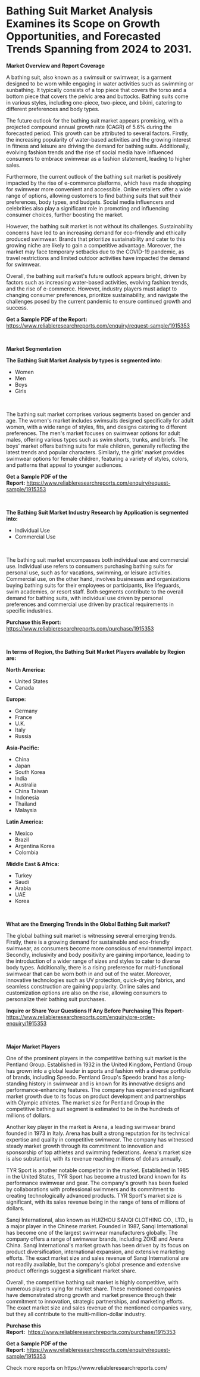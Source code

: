 <p><h1>Bathing Suit Market Analysis Examines its Scope on Growth Opportunities, and Forecasted Trends Spanning from 2024 to 2031.</h1></p><p><strong>Market Overview and Report Coverage</strong></p>
<p><p>A bathing suit, also known as a swimsuit or swimwear, is a garment designed to be worn while engaging in water activities such as swimming or sunbathing. It typically consists of a top piece that covers the torso and a bottom piece that covers the pelvic area and buttocks. Bathing suits come in various styles, including one-piece, two-piece, and bikini, catering to different preferences and body types.</p><p>The future outlook for the bathing suit market appears promising, with a projected compound annual growth rate (CAGR) of 5.6% during the forecasted period. This growth can be attributed to several factors. Firstly, the increasing popularity of water-based activities and the growing interest in fitness and leisure are driving the demand for bathing suits. Additionally, evolving fashion trends and the rise of social media have influenced consumers to embrace swimwear as a fashion statement, leading to higher sales.</p><p>Furthermore, the current outlook of the bathing suit market is positively impacted by the rise of e-commerce platforms, which have made shopping for swimwear more convenient and accessible. Online retailers offer a wide range of options, allowing customers to find bathing suits that suit their preferences, body types, and budgets. Social media influencers and celebrities also play a significant role in promoting and influencing consumer choices, further boosting the market.</p><p>However, the bathing suit market is not without its challenges. Sustainability concerns have led to an increasing demand for eco-friendly and ethically produced swimwear. Brands that prioritize sustainability and cater to this growing niche are likely to gain a competitive advantage. Moreover, the market may face temporary setbacks due to the COVID-19 pandemic, as travel restrictions and limited outdoor activities have impacted the demand for swimwear.</p><p>Overall, the bathing suit market's future outlook appears bright, driven by factors such as increasing water-based activities, evolving fashion trends, and the rise of e-commerce. However, industry players must adapt to changing consumer preferences, prioritize sustainability, and navigate the challenges posed by the current pandemic to ensure continued growth and success.</p></p>
<p><strong>Get a Sample PDF of the Report:</strong> <a href="https://www.reliableresearchreports.com/enquiry/request-sample/1915353">https://www.reliableresearchreports.com/enquiry/request-sample/1915353</a></p>
<p>&nbsp;</p>
<p><strong>Market Segmentation</strong></p>
<p><strong>The Bathing Suit Market Analysis by types is segmented into:</strong></p>
<p><ul><li>Women</li><li>Men</li><li>Boys</li><li>Girls</li></ul></p>
<p>&nbsp;</p>
<p><p>The bathing suit market comprises various segments based on gender and age. The women's market includes swimsuits designed specifically for adult women, with a wide range of styles, fits, and designs catering to different preferences. The men's market focuses on swimwear options for adult males, offering various types such as swim shorts, trunks, and briefs. The boys' market offers bathing suits for male children, generally reflecting the latest trends and popular characters. Similarly, the girls' market provides swimwear options for female children, featuring a variety of styles, colors, and patterns that appeal to younger audiences.</p></p>
<p><strong>Get a Sample PDF of the Report:</strong>&nbsp;<a href="https://www.reliableresearchreports.com/enquiry/request-sample/1915353">https://www.reliableresearchreports.com/enquiry/request-sample/1915353</a></p>
<p>&nbsp;</p>
<p><strong>The Bathing Suit Market Industry Research by Application is segmented into:</strong></p>
<p><ul><li>Individual Use</li><li>Commercial Use</li></ul></p>
<p>&nbsp;</p>
<p><p>The bathing suit market encompasses both individual use and commercial use. Individual use refers to consumers purchasing bathing suits for personal use, such as for vacations, swimming, or leisure activities. Commercial use, on the other hand, involves businesses and organizations buying bathing suits for their employees or participants, like lifeguards, swim academies, or resort staff. Both segments contribute to the overall demand for bathing suits, with individual use driven by personal preferences and commercial use driven by practical requirements in specific industries.</p></p>
<p><strong>Purchase this Report:</strong>&nbsp; <a href="https://www.reliableresearchreports.com/purchase/1915353">https://www.reliableresearchreports.com/purchase/1915353</a></p>
<p>&nbsp;</p>
<p><strong>In terms of Region, the Bathing Suit Market Players available by Region are:</strong></p>
<p>
    <p> <strong> North America: </strong>
        <ul>
            <li>United States</li>
            <li>Canada</li>
        </ul>
        </p> 
    <p> <strong> Europe: </strong>
        <ul>
            <li>Germany</li>
            <li>France</li>
            <li>U.K.</li>
            <li>Italy</li>
            <li>Russia</li>
        </ul>
        </p> 
    <p> <strong> Asia-Pacific: </strong>
        <ul>
            <li>China</li>
            <li>Japan</li>
            <li>South Korea</li>
            <li>India</li>
            <li>Australia</li>
            <li>China Taiwan</li>
            <li>Indonesia</li>
            <li>Thailand</li>
            <li>Malaysia</li>
        </ul>
        </p> 
    <p> <strong> Latin America: </strong>
        <ul>
            <li>Mexico</li>
            <li>Brazil</li>
            <li>Argentina Korea</li>
            <li>Colombia</li>
        </ul>
        </p> 
    <p> <strong> Middle East & Africa: </strong>
        <ul>
            <li>Turkey</li>
            <li>Saudi</li>
            <li>Arabia</li>
            <li>UAE</li>
            <li>Korea</li>
        </ul>
    </p>
    </p>
<p>&nbsp;</p>
<p><strong>What are the Emerging Trends in the Global Bathing Suit market?</strong></p>
<p><p>The global bathing suit market is witnessing several emerging trends. Firstly, there is a growing demand for sustainable and eco-friendly swimwear, as consumers become more conscious of environmental impact. Secondly, inclusivity and body positivity are gaining importance, leading to the introduction of a wider range of sizes and styles to cater to diverse body types. Additionally, there is a rising preference for multi-functional swimwear that can be worn both in and out of the water. Moreover, innovative technologies such as UV protection, quick-drying fabrics, and seamless construction are gaining popularity. Online sales and customization options are also on the rise, allowing consumers to personalize their bathing suit purchases.</p></p>
<p><strong>Inquire or Share Your Questions If Any Before Purchasing This Report</strong>- <a href="https://www.reliableresearchreports.com/enquiry/pre-order-enquiry/1915353">https://www.reliableresearchreports.com/enquiry/pre-order-enquiry/1915353</a></p>
<p>&nbsp;</p>
<p><strong>Major Market Players</strong></p>
<p><p>One of the prominent players in the competitive bathing suit market is the Pentland Group. Established in 1932 in the United Kingdom, Pentland Group has grown into a global leader in sports and fashion with a diverse portfolio of brands, including Speedo. Pentland Group's Speedo brand has a long-standing history in swimwear and is known for its innovative designs and performance-enhancing features. The company has experienced significant market growth due to its focus on product development and partnerships with Olympic athletes. The market size for Pentland Group in the competitive bathing suit segment is estimated to be in the hundreds of millions of dollars.</p><p>Another key player in the market is Arena, a leading swimwear brand founded in 1973 in Italy. Arena has built a strong reputation for its technical expertise and quality in competitive swimwear. The company has witnessed steady market growth through its commitment to innovation and sponsorship of top athletes and swimming federations. Arena's market size is also substantial, with its revenue reaching millions of dollars annually.</p><p>TYR Sport is another notable competitor in the market. Established in 1985 in the United States, TYR Sport has become a trusted brand known for its performance swimwear and gear. The company's growth has been fueled by collaborations with professional swimmers and its commitment to creating technologically advanced products. TYR Sport's market size is significant, with its sales revenue being in the range of tens of millions of dollars.</p><p>Sanqi International, also known as HUIZHOU SANQI CLOTHING CO., LTD., is a major player in the Chinese market. Founded in 1987, Sanqi International has become one of the largest swimwear manufacturers globally. The company offers a range of swimwear brands, including ZOKE and Arena China. Sanqi International's market growth has been driven by its focus on product diversification, international expansion, and extensive marketing efforts. The exact market size and sales revenue of Sanqi International are not readily available, but the company's global presence and extensive product offerings suggest a significant market share.</p><p>Overall, the competitive bathing suit market is highly competitive, with numerous players vying for market share. These mentioned companies have demonstrated strong growth and market presence through their commitment to innovation, strategic partnerships, and marketing efforts. The exact market size and sales revenue of the mentioned companies vary, but they all contribute to the multi-million-dollar industry.</p></p>
<p><strong>Purchase this Report:</strong>&nbsp;&nbsp;<a href="https://www.reliableresearchreports.com/purchase/1915353">https://www.reliableresearchreports.com/purchase/1915353</a></p>
<p></p>
<p><strong>Get a Sample PDF of the Report:</strong>&nbsp;<a href="https://www.reliableresearchreports.com/enquiry/request-sample/1915353">https://www.reliableresearchreports.com/enquiry/request-sample/1915353</a></p>
<p>Check more reports on https://www.reliableresearchreports.com/</p>